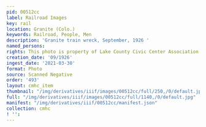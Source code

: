 ```yaml
---
pid: 00512cc
label: Railroad Images
key: rail
location: Granite (Colo.)
keywords: Railroad, People, Men
description: 'Granite train wreck, September, 1926 '
named_persons: 
rights: This photo is property of Lake County Civic Center Association.
creation_date: '09/1926'
ingest_date: '2021-03-30'
format: Photo
source: Scanned Negative
order: '493'
layout: cmhc_item
thumbnail: "/img/derivatives/iiif/images/00512cc/full/250,/0/default.jpg"
full: "/img/derivatives/iiif/images/00512cc/full/1140,/0/default.jpg"
manifest: "/img/derivatives/iiif/00512cc/manifest.json"
collection: cmhc
! '': 
---
```

